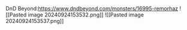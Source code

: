 DnD Beyond:https://www.dndbeyond.com/monsters/16995-remorhaz
![[Pasted image 20240924153532.png]]
![[Pasted image 20240924153537.png]]